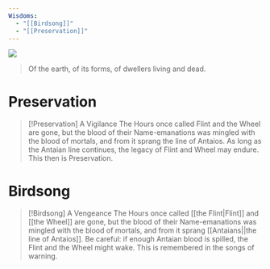 ```yaml
---
Wisdoms:
  - "[[Birdsong]]"
  - "[[Preservation]]"
---
```

<aside><img src=https://uadaf.theevilroot.xyz/rowenarium/static/bhimages/elements/s.stonestories.png></aside>

> Of the earth, of its forms, of dwellers living and dead.

# Preservation
> [!Preservation] A Vigilance
> The Hours once called Flint and the Wheel are gone, but the blood of their Name-emanations was mingled with the blood of mortals, and from it sprang the line of Antaios. As long as the Antaian line continues, the legacy of Flint and Wheel may endure. This then is Preservation.
# Birdsong
> [!Birdsong] A Vengeance
> The Hours once called [[the Flint|Flint]] and [[the Wheel]] are gone, but the blood of their Name-emanations was mingled with the blood of mortals, and from it sprang [[Antaians||the line of Antaios]]. Be careful: if enough Antaian blood is spilled, the Flint and the Wheel might wake. This is remembered in the songs of warning.
